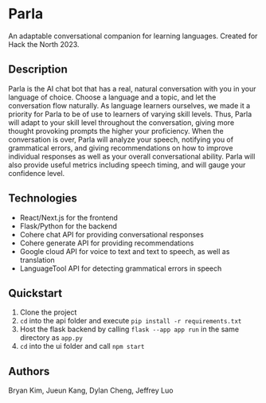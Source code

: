 # Parla

An adaptable conversational companion for learning languages. Created for Hack the North 2023.

## Description

Parla is the AI chat bot that has a real, natural conversation with you in your language of choice. Choose a language and a topic, and let the conversation flow naturally. As language learners ourselves, we made it a priority for Parla to be of use to learners of varying skill levels. Thus, Parla will adapt to your skill level throughout the conversation, giving more thought provoking prompts the higher your proficiency. When the conversation is over, Parla will analyze your speech, notifying you of grammatical errors, and giving recommendations on how to improve individual responses as well as your overall conversational ability. Parla will also provide useful metrics including speech timing, and will gauge your confidence level. 

## Technologies

- React/Next.js for the frontend
- Flask/Python for the backend
- Cohere chat API for providing conversational responses
- Cohere generate API for providing recommendations
- Google cloud API for voice to text and text to speech, as well as translation
- LanguageTool API for detecting grammatical errors in speech

## Quickstart

1. Clone the project
2. `cd` into the api folder and execute `pip install -r requirements.txt`
3. Host the flask backend by calling `flask --app app run` in the same directory as `app.py`
4. `cd` into the ui folder and call `npm start`

## Authors

Bryan Kim, Jueun Kang, Dylan Cheng, Jeffrey Luo

